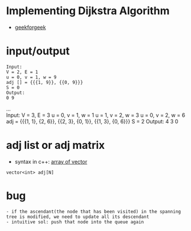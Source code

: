 # Implementing Dijkstra Algorithm 
- [geekforgeek](https://practice.geeksforgeeks.org/problems/implementing-dijkstra-set-1-adjacency-matrix/)


# input/output
    Input:
    V = 2, E = 1
    u = 0, v = 1, w = 9
    adj [] = {{{1, 9}}, {{0, 9}}}
    S = 0
    Output:
    0 9
...  
    Input:
    V = 3, E = 3
    u = 0, v = 1, w = 1
    u = 1, v = 2, w = 3
    u = 0, v = 2, w = 6
    adj = {{{1, 1}, {2, 6}}, {{2, 3}, {0, 1}}, {{1, 3}, {0, 6}}}
    S = 2
    Output:
    4 3 0

# adj list or adj matrix
- syntax in c++: [array of vector](https://stackoverflow.com/questions/35501439/array-of-vectors-or-vector-of-arrays)
```
vector<int> adj[N]

```

# bug 
    - if the ascendant(the node that has been visited) in the spanning tree is modified, we need to update all its descendant
    - intuitive sol: push that node into the queue again
